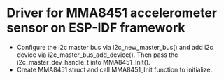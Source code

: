 # Driver for MMA8451 accelerometer sensor on ESP-IDF framework
* Configure the i2c master bus via i2c_new_master_bus() and add i2c device via i2c_master_bus_add_device(). Then pass the i2c_master_dev_handle_t into MMA8451_Init(). 
* Create MMA8451 struct and call MMA8451_Init function to initialize.
